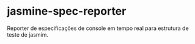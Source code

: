 # jasmine-spec-reporter
Reporter de especificações de console em tempo real para estrutura de teste de jasmim.
